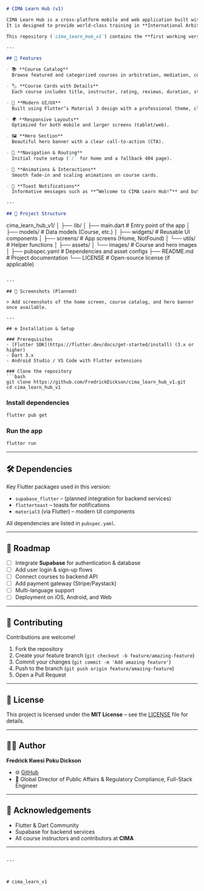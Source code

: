 ```markdown
# CIMA Learn Hub (v1)

CIMA Learn Hub is a cross-platform mobile and web application built with **Flutter**.  
It is designed to provide world-class training in **International Arbitration, Mediation, Compliance, and Commercial Law**, giving learners access to structured courses and resources in dispute resolution.

This repository (`cima_learn_hub_v1`) contains the **first working version** of the app.

---

## 🚀 Features

- 📚 **Course Catalog**  
  Browse featured and categorized courses in arbitration, mediation, commercial law, and compliance.  

- 🏷 **Course Cards with Details**  
  Each course includes title, instructor, rating, reviews, duration, student count, price, and discount options.  

- 🎨 **Modern UI/UX**  
  Built using Flutter’s Material 3 design with a professional theme, clean typography, and responsive layouts.  

- 🌍 **Responsive Layouts**  
  Optimized for both mobile and larger screens (tablet/web).  

- 🖼 **Hero Section**  
  Beautiful hero banner with a clear call-to-action (CTA).  

- 🧭 **Navigation & Routing**  
  Initial route setup (`/` for home and a fallback 404 page).  

- 🎉 **Animations & Interactions**  
  Smooth fade-in and scaling animations on course cards.  

- 🍞 **Toast Notifications**  
  Informative messages such as **“Welcome to CIMA Learn Hub!”** and button click feedback.  

---

## 📂 Project Structure

```

cima\_learn\_hub\_v1/
│
├── lib/
│   ├── main.dart                # Entry point of the app
│   ├── models/                  # Data models (Course, etc.)
│   ├── widgets/                 # Reusable UI components
│   ├── screens/                 # App screens (Home, NotFound)
│   └── utils/                   # Helper functions
│
├── assets/
│   └── images/                  # Course and hero images
│
├── pubspec.yaml                 # Dependencies and asset configs
├── README.md                    # Project documentation
└── LICENSE                      # Open-source license (if applicable)

````

---

## 📸 Screenshots (Planned)

> Add screenshots of the home screen, course catalog, and hero banner once available.  

---

## ⚙️ Installation & Setup

### Prerequisites
- [Flutter SDK](https://flutter.dev/docs/get-started/install) (3.x or higher)  
- Dart 3.x  
- Android Studio / VS Code with Flutter extensions  

### Clone the repository
```bash
git clone https://github.com/FredrickDickson/cima_learn_hub_v1.git
cd cima_learn_hub_v1
````

### Install dependencies

```bash
flutter pub get
```

### Run the app

```bash
flutter run
```

---

## 🛠 Dependencies

Key Flutter packages used in this version:

* `supabase_flutter` – (planned integration for backend services)
* `fluttertoast` – toasts for notifications
* `material3` (via Flutter) – modern UI components

All dependencies are listed in `pubspec.yaml`.

---

## 📌 Roadmap

* [ ] Integrate **Supabase** for authentication & database
* [ ] Add user login & sign-up flows
* [ ] Connect courses to backend API
* [ ] Add payment gateway (Stripe/Paystack)
* [ ] Multi-language support
* [ ] Deployment on iOS, Android, and Web

---

## 🤝 Contributing

Contributions are welcome!

1. Fork the repository
2. Create your feature branch (`git checkout -b feature/amazing-feature`)
3. Commit your changes (`git commit -m 'Add amazing feature'`)
4. Push to the branch (`git push origin feature/amazing-feature`)
5. Open a Pull Request

---

## 📜 License

This project is licensed under the **MIT License** – see the [LICENSE](LICENSE) file for details.

---

## 👨‍💻 Author

**Fredrick Kwesi Poku Dickson**

* 🌐 [GitHub](https://github.com/FredrickDickson)
* 💼 Global Director of Public Affairs & Regulatory Compliance, Full-Stack Engineer

---

## 🙏 Acknowledgements

* Flutter & Dart Community
* Supabase for backend services
* All course instructors and contributors at **CIMA**

---

```

---



#   c i m a _ l e a r n _ v 1  
 